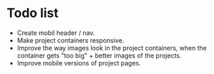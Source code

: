 # Todo list
* Create mobil header / nav.
* Make project containers responsive.
* Improve the way images look in the project containers, when the container gets "too big" + better images of the projects.
* Improve mobile versions of project pages.